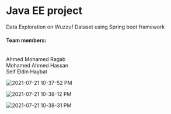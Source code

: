 <h1>Java EE project</h1>
Data Exploration on Wuzzuf Dataset using Spring boot framework</br>
<h4>Team members:</h4></br>
Ahmed Mohamed Ragab</br>
Mohamed Ahmed Hassan</br>
Seif Eldin Haybat</br>


![2021-07-21 10-37-52 PM](https://user-images.githubusercontent.com/45700852/163582737-08951cd3-7038-4686-b1bd-cfa73ec8e73a.png)

![2021-07-21 10-38-12 PM](https://user-images.githubusercontent.com/45700852/163582764-3be978b3-2af3-4252-90a6-8cd1c30e41a1.png)

![2021-07-21 10-38-31 PM](https://user-images.githubusercontent.com/45700852/163582769-91b8efe5-415d-4cc1-804e-31ca275f8326.png)
